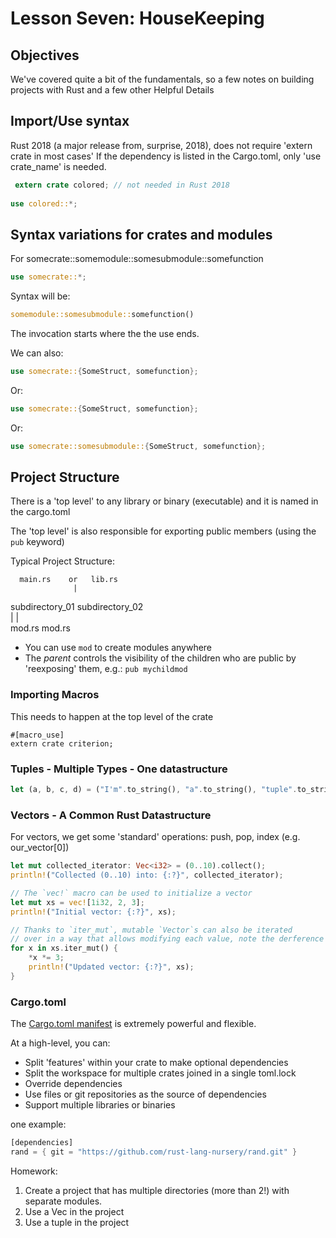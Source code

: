 # Lesson Seven: HouseKeeping 

## Objectives 

We've covered quite a bit of the fundamentals, so a few notes on building projects with Rust and a few other Helpful Details
## Import/Use syntax

Rust 2018 (a major release from, surprise, 2018), does not require 'extern crate in most cases' If the dependency is 
listed in the Cargo.toml, only 'use crate_name' is needed.

```rust
 extern crate colored; // not needed in Rust 2018
    
use colored::*;
``` 

## Syntax variations for crates and modules

For  somecrate::somemodule::somesubmodule::somefunction

```rust
use somecrate::*;
```
Syntax will be:

```rust
somemodule::somesubmodule::somefunction()
```

The invocation starts where the the use ends.

We can also: 

```rust
use somecrate::{SomeStruct, somefunction};
```

Or:
```rust
use somecrate::{SomeStruct, somefunction};
```

Or:
```rust
use somecrate::somesubmodule::{SomeStruct, somefunction};
```

## Project Structure

There is a 'top level' to any library or binary (executable)
and it is named in the cargo.toml

The 'top level' is also responsible for exporting public members (using the ```pub``` keyword)

Typical Project Structure:


      main.rs    or   lib.rs               
                  |      
  subdirectory_01  subdirectory_02         
         |              |                  
       mod.rs         mod.rs            


- You can use `mod` to create modules anywhere
- The *parent* controls the visibility of the children who are public by 'reexposing' them, e.g.:
```pub mychildmod```


### Importing Macros

This needs to happen at the top level of the crate
```
#[macro_use]
extern crate criterion;
```

### Tuples - Multiple Types - One datastructure

```rust
let (a, b, c, d) = ("I'm".to_string(), "a".to_string(), "tuple".to_string(), 32);
```

### Vectors - A Common Rust Datastructure 

For vectors, we get some 'standard' operations: push, pop, index (e.g. our_vector[0])

```rust
let mut collected_iterator: Vec<i32> = (0..10).collect();
println!("Collected (0..10) into: {:?}", collected_iterator);

// The `vec!` macro can be used to initialize a vector
let mut xs = vec![1i32, 2, 3];
println!("Initial vector: {:?}", xs);

// Thanks to `iter_mut`, mutable `Vector`s can also be iterated
// over in a way that allows modifying each value, note the derference operator
for x in xs.iter_mut() {
    *x *= 3;
    println!("Updated vector: {:?}", xs);
}
```
### Cargo.toml 

The [Cargo.toml manifest](https://doc.rust-lang.org/cargo/reference/manifest.html) is extremely powerful and flexible.

At a high-level, you can:
- Split 'features' within your crate to make optional dependencies
- Split the workspace for multiple crates joined in a single toml.lock
- Override dependencies
- Use files or git repositories as the source of dependencies
- Support multiple libraries or binaries

one example:

```rust
[dependencies]
rand = { git = "https://github.com/rust-lang-nursery/rand.git" }
```

Homework:

1) Create a project that has multiple directories (more than 2!) with separate modules.
2) Use a Vec in the project
3) Use a tuple in the project




